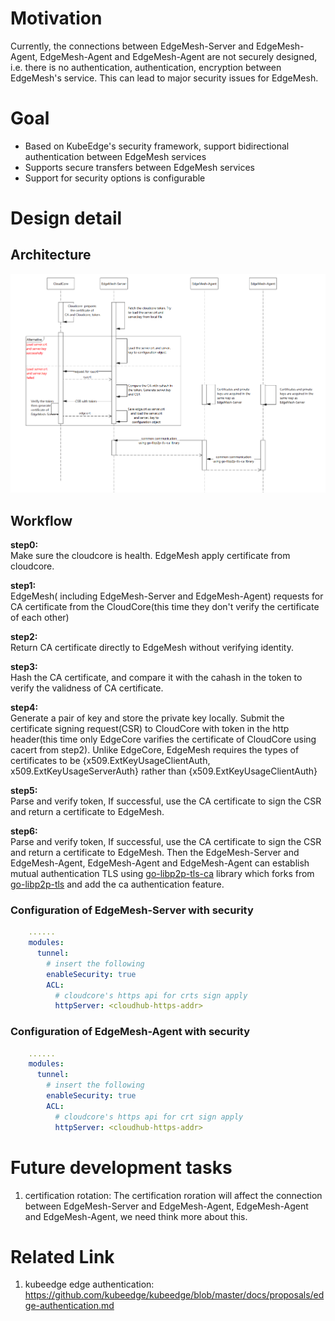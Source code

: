 # Motivation
Currently, the connections between EdgeMesh-Server and EdgeMesh-Agent, EdgeMesh-Agent and EdgeMesh-Agent are not securely designed, i.e. there is no authentication, authentication, encryption between EdgeMesh's service. This can lead to major security issues for EdgeMesh.

# Goal
+ Based on KubeEdge's security framework, support bidirectional authentication between EdgeMesh services
+ Supports secure transfers between EdgeMesh services
+ Support for security options is configurable

# Design detail
## Architecture
![edgemesh-security-sequence](./images/edgemesh-security-sequence-uml.png)

## Workflow
**step0:**  
Make sure the cloudcore is health. EdgeMesh apply certificate from cloudcore.

**step1:**  
EdgeMesh( including EdgeMesh-Server and EdgeMesh-Agent) requests for CA certificate from the CloudCore(this time they don't verify the certificate of each other)

**step2:**  
Return CA certificate directly to EdgeMesh without verifying identity.

**step3:**  
Hash the CA certificate, and compare it with the cahash in the token to verify the validness of CA certificate.

**step4:**  
Generate a pair of key and store the private key locally. Submit the certificate signing request(CSR) to CloudCore with token in the http header(this time only EdgeCore varifies the certificate of CloudCore using cacert from step2).
Unlike EdgeCore, EdgeMesh requires the types of certificates to be {x509.ExtKeyUsageClientAuth, x509.ExtKeyUsageServerAuth} rather than {x509.ExtKeyUsageClientAuth}

**step5:**  
Parse and verify token, If successful, use the CA certificate to sign the CSR and return a certificate to EdgeMesh.

**step6:**  
Parse and verify token, If successful, use the CA certificate to sign the CSR and return a certificate to EdgeMesh.
Then the EdgeMesh-Server and EdgeMesh-Agent, EdgeMesh-Agent and EdgeMesh-Agent can establish mutual authentication TLS using [go-libp2p-tls-ca](https://github.com/khalid-jobs/go-libp2p-tls) library which forks from 
[go-libp2p-tls](https://github.com/libp2p/go-libp2p-tls) and add the ca authentication feature.

### Configuration of EdgeMesh-Server with security
```yaml
    ......
    modules:
      tunnel:
        # insert the following
        enableSecurity: true
        ACL:
          # cloudcore's https api for crts sign apply
          httpServer: <cloudhub-https-addr>
```
### Configuration of EdgeMesh-Agent with security
```yaml
    ......
    modules:
      tunnel:
        # insert the following
        enableSecurity: true
        ACL:
          # cloudcore's https api for crt sign apply
          httpServer: <cloudhub-https-addr>
```

# Future development tasks
1. certification rotation: The certification roration will affect the connection between EdgeMesh-Server and EdgeMesh-Agent, EdgeMesh-Agent and EdgeMesh-Agent, we need think more about this.

# Related Link
1. kubeedge edge authentication: https://github.com/kubeedge/kubeedge/blob/master/docs/proposals/edge-authentication.md
